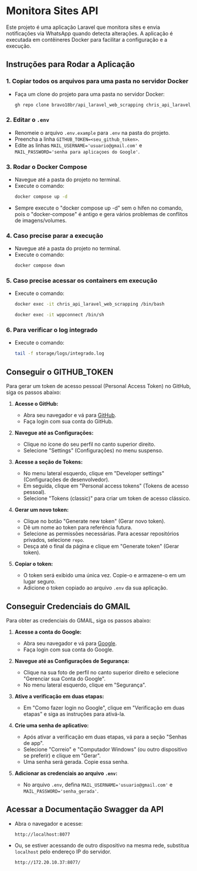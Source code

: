 # Monitora Sites API

Este projeto é uma aplicação Laravel que monitora sites e envia notificações via WhatsApp quando detecta alterações. A aplicação é executada em contêineres Docker para facilitar a configuração e a execução.

## Instruções para Rodar a Aplicação

### 1. Copiar todos os arquivos para uma pasta no servidor Docker
- Faça um clone do projeto para uma pasta no servidor Docker:
  ```sh
  gh repo clone bravo18br/api_laravel_web_scrapping chris_api_laravel_web_scrapping
  ```

### 2. Editar o `.env`
- Renomeie o arquivo `.env.example` para `.env` na pasta do projeto.
- Preencha a linha `GITHUB_TOKEN=<seu_github_token>`.
- Edite as linhas `MAIL_USERNAME='usuario@gmail.com'` e `MAIL_PASSWORD='senha para aplicaçoes do Google'`.


### 3. Rodar o Docker Compose
- Navegue até a pasta do projeto no terminal.
- Execute o comando:
  ```sh
  docker compose up -d
  ```
- Sempre execute o "docker compose up -d" sem o hífen no comando, pois o "docker-compose" é antigo e gera vários problemas de conflitos de imagens/volumes.


### 4. Caso precise parar a execução
- Navegue até a pasta do projeto no terminal.
- Execute o comando:
  ```sh
  docker compose down
  ```

### 5. Caso precise acessar os containers em execução
- Execute o comando:
  ```sh
  docker exec -it chris_api_laravel_web_scrapping /bin/bash
  ```
  ```sh
  docker exec -it wppconnect /bin/sh
  ```

### 6. Para verificar o log integrado
- Execute o comando:
  ```sh
  tail -f storage/logs/integrado.log
  ```

## Conseguir o GITHUB_TOKEN

Para gerar um token de acesso pessoal (Personal Access Token) no GitHub, siga os passos abaixo:

1. **Acesse o GitHub:**
   - Abra seu navegador e vá para [GitHub](https://github.com).
   - Faça login com sua conta do GitHub.

2. **Navegue até as Configurações:**
   - Clique no ícone do seu perfil no canto superior direito.
   - Selecione "Settings" (Configurações) no menu suspenso.

3. **Acesse a seção de Tokens:**
   - No menu lateral esquerdo, clique em "Developer settings" (Configurações de desenvolvedor).
   - Em seguida, clique em "Personal access tokens" (Tokens de acesso pessoal).
   - Selecione "Tokens (classic)" para criar um token de acesso clássico.

4. **Gerar um novo token:**
   - Clique no botão "Generate new token" (Gerar novo token).
   - Dê um nome ao token para referência futura.
   - Selecione as permissões necessárias. Para acessar repositórios privados, selecione `repo`.
   - Desça até o final da página e clique em "Generate token" (Gerar token).

5. **Copiar o token:**
   - O token será exibido uma única vez. Copie-o e armazene-o em um lugar seguro.
   - Adicione o token copiado ao arquivo `.env` da sua aplicação.

## Conseguir Credenciais do GMAIL

Para obter as credenciais do GMAIL, siga os passos abaixo:

1. **Acesse a conta do Google:**
   - Abra seu navegador e vá para [Google](https://accounts.google.com).
   - Faça login com sua conta do Google.

2. **Navegue até as Configurações de Segurança:**
   - Clique na sua foto de perfil no canto superior direito e selecione "Gerenciar sua Conta do Google".
   - No menu lateral esquerdo, clique em "Segurança".

3. **Ative a verificação em duas etapas:**
   - Em "Como fazer login no Google", clique em "Verificação em duas etapas" e siga as instruções para ativá-la.

4. **Crie uma senha de aplicativo:**
   - Após ativar a verificação em duas etapas, vá para a seção "Senhas de app".
   - Selecione "Correio" e "Computador Windows" (ou outro dispositivo se preferir) e clique em "Gerar".
   - Uma senha será gerada. Copie essa senha.

5. **Adicionar as credenciais ao arquivo `.env`:**
   - No arquivo `.env`, defina `MAIL_USERNAME='usuario@gmail.com'` e `MAIL_PASSWORD='senha_gerada'`.

## Acessar a Documentação Swagger da API

- Abra o navegador e acesse:
     ```plaintext
     http://localhost:8077
     ```
- Ou, se estiver acessando de outro dispositivo na mesma rede, substitua `localhost` pelo endereço IP do servidor.
     ```plaintext
     http://172.20.10.37:8077/
     ```
```